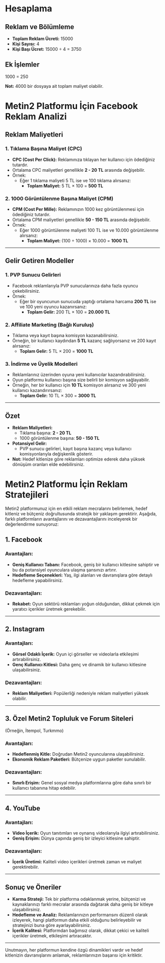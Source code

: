 
# Hesaplama 

## Reklam ve Bölümleme

- **Toplam Reklam Ücreti:** 15000
- **Kişi Sayısı:** 4
- **Kişi Başı Ücret:** 15000 ÷ 4 = 3750

## Ek İşlemler

 1000 = 250 

**Not:** 4000 bir dosyaya ait toplam maliyet olabilir.


# Metin2 Platformu İçin Facebook Reklam Analizi

## Reklam Maliyetleri

### 1. Tıklama Başına Maliyet (CPC)
- **CPC (Cost Per Click):** Reklamınıza tıklayan her kullanıcı için ödediğiniz tutardır.
- Ortalama CPC maliyetleri genellikle **2 - 20 TL** arasında değişebilir.
- Örnek:
  - Eğer 1 tıklama maliyeti 5 TL ise ve 100 tıklama alırsanız:
    - **Toplam Maliyet:** 5 TL × 100 = **500 TL**

### 2. 1000 Görüntülenme Başına Maliyet (CPM)
- **CPM (Cost Per Mille):** Reklamınızın 1000 kez görüntülenmesi için ödediğiniz tutardır.
- Ortalama CPM maliyetleri genellikle **50 - 150 TL** arasında değişebilir.
- Örnek:
  - Eğer 1000 görüntülenme maliyeti 100 TL ise ve 10.000 görüntülenme alırsanız:
    - **Toplam Maliyet:** (100 ÷ 1000) × 10.000 = **1000 TL**

---

## Gelir Getiren Modeller

### 1. PVP Sunucu Gelirleri
- Facebook reklamlarıyla PVP sunucularınıza daha fazla oyuncu çekebilirsiniz.
- Örnek:
  - Eğer bir oyuncunun sunucuda yaptığı ortalama harcama **200 TL** ise ve 100 yeni oyuncu kazanırsanız:
    - **Toplam Gelir:** 200 TL × 100 = **20.000 TL**

### 2. Affiliate Marketing (Bağlı Kuruluş)
- Tıklama veya kayıt başına komisyon kazanabilirsiniz.
- Örneğin, bir kullanıcı kaydından **5 TL** kazanç sağlıyorsanız ve 200 kayıt alırsanız:
  - **Toplam Gelir:** 5 TL × 200 = **1000 TL**

### 3. İndirme ve Üyelik Modelleri
- Reklamlarınız üzerinden oyuna yeni kullanıcılar kazandırabilirsiniz.
- Oyun platformu kullanıcı başına size belirli bir komisyon sağlayabilir.
- Örneğin, her bir kullanıcı için **10 TL** komisyon alırsanız ve 300 yeni kullanıcı kazandırırsanız:
  - **Toplam Gelir:** 10 TL × 300 = **3000 TL**

---

## Özet
- **Reklam Maliyetleri:** 
  - Tıklama başına: **2 - 20 TL**
  - 1000 görüntülenme başına: **50 - 150 TL**
- **Potansiyel Gelir:**
  - PVP sunucu gelirleri, kayıt başına kazanç veya kullanıcı komisyonlarıyla değişkenlik gösterir.
- **Not:** Hedef kitlenize göre reklamları optimize ederek daha yüksek dönüşüm oranları elde edebilirsiniz.


# Metin2 Platformu İçin Reklam Stratejileri

Metin2 platformunuz için en etkili reklam mecralarını belirlemek, hedef kitleniz ve bütçeniz doğrultusunda stratejik bir yaklaşım gerektirir. Aşağıda, farklı platformların avantajlarını ve dezavantajlarını inceleyerek bir değerlendirme sunuyoruz:

## 1. Facebook

### Avantajları:
- **Geniş Kullanıcı Tabanı:** Facebook, geniş bir kullanıcı kitlesine sahiptir ve bu da potansiyel oyunculara ulaşma şansınızı artırır.
- **Hedefleme Seçenekleri:** Yaş, ilgi alanları ve davranışlara göre detaylı hedefleme yapabilirsiniz.

### Dezavantajları:
- **Rekabet:** Oyun sektörü reklamları yoğun olduğundan, dikkat çekmek için yaratıcı içerikler üretmek gerekebilir.

---

## 2. Instagram

### Avantajları:
- **Görsel Odaklı İçerik:** Oyun içi görseller ve videolarla etkileşimi artırabilirsiniz.
- **Genç Kullanıcı Kitlesi:** Daha genç ve dinamik bir kullanıcı kitlesine ulaşabilirsiniz.

### Dezavantajları:
- **Reklam Maliyetleri:** Popülerliği nedeniyle reklam maliyetleri yüksek olabilir.

---

## 3. Özel Metin2 Topluluk ve Forum Siteleri
(Örneğin, İtempol, Turkmmo)

### Avantajları:
- **Hedeflenmiş Kitle:** Doğrudan Metin2 oyuncularına ulaşabilirsiniz.
- **Ekonomik Reklam Paketleri:** Bütçenize uygun paketler sunulabilir.

### Dezavantajları:
- **Sınırlı Erişim:** Genel sosyal medya platformlarına göre daha sınırlı bir kullanıcı tabanına hitap edebilir.

---

## 4. YouTube

### Avantajları:
- **Video İçerik:** Oyun tanıtımları ve oynanış videolarıyla ilgiyi artırabilirsiniz.
- **Geniş Erişim:** Dünya çapında geniş bir izleyici kitlesine sahiptir.

### Dezavantajları:
- **İçerik Üretimi:** Kaliteli video içerikleri üretmek zaman ve maliyet gerektirebilir.

---

## Sonuç ve Öneriler

- **Karma Strateji:** Tek bir platforma odaklanmak yerine, bütçenizi ve kaynaklarınızı farklı mecralar arasında dağıtarak daha geniş bir kitleye ulaşabilirsiniz.
- **Hedefleme ve Analiz:** Reklamlarınızın performansını düzenli olarak izleyerek, hangi platformun daha etkili olduğunu belirleyebilir ve stratejinizi buna göre ayarlayabilirsiniz.
- **İçerik Kalitesi:** Platformdan bağımsız olarak, dikkat çekici ve kaliteli içerikler üretmek, etkileşimi artıracaktır.

---

Unutmayın, her platformun kendine özgü dinamikleri vardır ve hedef kitlenizin davranışlarını anlamak, reklamlarınızın başarısı için kritiktir.
